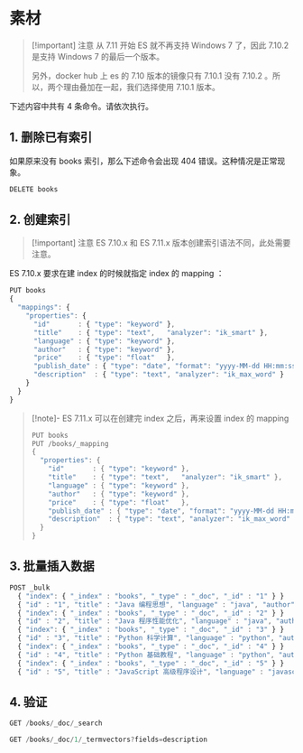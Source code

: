 # 素材

> [!important] 注意
> 从 7.11 开始 ES 就不再支持 Windows 7 了，因此 7.10.2 是支持 Windows 7 的最后一个版本。
> 
> 另外，docker hub 上 es 的 7.10 版本的镜像只有 7.10.1 没有 7.10.2 。所以，两个理由叠加在一起，我们选择使用 7.10.1 版本。

下述内容中共有 4 条命令。请依次执行。

## 1. 删除已有索引

如果原来没有 books 索引，那么下述命令会出现 404 错误。这种情况是正常现象。

```js
DELETE books
```


## 2. 创建索引

> [!important] 注意
> ES 7.10.x 和 ES 7.11.x 版本创建索引语法不同，此处需要注意。

ES 7.10.x 要求在建 index 的时候就指定 index 的 mapping ：

```js
PUT books
{
  "mappings": {
    "properties": {
      "id"       : { "type": "keyword" },
      "title"    : { "type": "text",   "analyzer": "ik_smart" },
      "language" : { "type": "keyword" },
      "author"   : { "type": "keyword" },
      "price"    : { "type": "float"   },
      "publish_date" : { "type": "date", "format": "yyyy-MM-dd HH:mm:ss||yyyy-MM-dd||epoch_millis" },
      "description"  : { "type": "text", "analyzer": "ik_max_word" } 
    }
  }
} 
```

> [!note]- ES 7.11.x 可以在创建完 index 之后，再来设置 index 的 mapping
> ```js
> PUT books
> PUT /books/_mapping
> {
>   "properties": {
>     "id"       : { "type": "keyword" },
>     "title"    : { "type": "text",   "analyzer": "ik_smart" },
>     "language" : { "type": "keyword" },
>     "author"   : { "type": "keyword" },
>     "price"    : { "type": "float"   },
>     "publish_date" : { "type": "date", "format": "yyyy-MM-dd HH:mm:ss||yyyy-MM-dd||epoch_millis" },
>     "description"  : { "type": "text", "analyzer": "ik_max_word" } 
>   }
> }
> ```


## 3. 批量插入数据

```js
POST _bulk
  { "index": { "_index" : "books", "_type" : "_doc", "_id" : "1" } }
  { "id" : "1", "title" : "Java 编程思想", "language" : "java", "author" : "Bruce Eckel", "price": 70.20, "publish_date" : "2007-10-01", "description" : "Java 学习必读经典，殿堂级著作！赢得了全球程序员的广泛赞誉。" }
  { "index": { "_index" : "books", "_type" : "_doc", "_id" : "2" } }
  { "id" : "2", "title" : "Java 程序性能优化", "language" : "java", "author" : "葛一鸣", "price": 46.50, "publish_date" : "2012-08-01", "description" : "让你的 Java 程序更快、更稳定。深入剖析软件设计层面、代码层面、JVM 虚拟机层面的优化方法。" }
  { "index": { "_index" : "books", "_type" : "_doc", "_id" : "3" } }
  { "id" : "3", "title" : "Python 科学计算", "language" : "python", "author" : "张若愚", "price": 81.40, "publish_date" : "2016-05-01", "description" : "零基础学 Python，光盘中作者独家整合开发 winPython 运行环境，涵盖了 Python 各个扩展库。" }
  { "index": { "_index" : "books", "_type" : "_doc", "_id" : "4" } }
  { "id" : "4", "title" : "Python 基础教程", "language" : "python", "author" : "Helant", "price": 54.50, "publish_date" : "2014-03-01", "description" : "经典的 Python 入门教程，层次鲜明，结构严谨，内容详实。" } 
  { "index": { "_index" : "books", "_type" : "_doc", "_id" : "5" } }
  { "id" : "5", "title" : "JavaScript 高级程序设计", "language" : "javascript", "author" : "Nicholas C.Zakas", "price": 66.40, "publish_date" : "2013-10-01", "description" : "JavaScript 技术经典名著" }
```

## 4.  验证

```js
GET /books/_doc/_search

GET /books/_doc/1/_termvectors?fields=description
```
